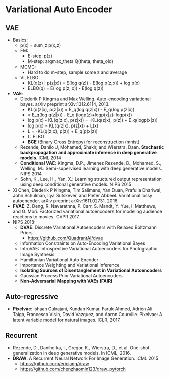 # Variational Auto Encoder

## VAE
- Basics:
	- p(x) = sum_z p(x,z)
	- EM:
		- E-step: p(z)
		- M-step: argmax_theta Q(theta, theta_old)
	- MCMC:
		- Hard to do m-step, sample some z and average
	- VI, ELBO:
		- KL(q(z) | p(z|x)) = E(log q(z)) - E(log p(z,x)) + log p(x)
		- ELBO(q) = E(log p(z, x)) - E(log q(z))
- **VAE**:
	- Diederik P Kingma and Max Welling. Auto-encoding variational bayes. arXiv preprint arXiv:1312.6114, 2013.
		- KL(q(z|x), p(z|x)) = E_q(log q(z|x)) - E_q(log p(z|x))
		- = E_q(log q(z|x)) - E_q (logp(z)+logp(x|z)-logp(x))
		- log p(x) - KL(q(z|x), p(z|x)) = -KL(q(z|x), p(z)) + E_q(logp(x|z)) 
		- log p(x) = KL(q(z|x), p(z|x)) + L(x)
		- L = -KL(q(z|x), p(z)) + E_q(p(x|z))
		- L: ELBO 
		- **BCE** (Binary Cross Entropy) for reconstruction (mnist)
	- Rezende, Danilo J, Mohamed, Shakir, and Wierstra, Daan. **Stochastic backpropagation and approximate inference in deep generative models**. ICML 2014
	- **Conditional VAE**: Kingma, D.P., Jimenez Rezende, D., Mohamed, S., Welling, M.: Semi-supervised learning with deep generative models. NIPS 2014
	- Sohn, K., Lee, H., Yan, X.: Learning structured output representation using deep conditional generative models. NIPS 2015
- Xi Chen, Diederik P Kingma, Tim Salimans, Yan Duan, Prafulla Dhariwal, John Schulman, Ilya Sutskever, and Pieter Abbeel. Variational lossy autoencoder. arXiv preprint arXiv:1611.02731, 2016.
- **FVAE**: Z. Deng, R. Navarathna, P. Carr, S. Mandt, Y. Yue, I. Matthews, and G. Mori. Factorized variational autoencoders for modeling audience reactions to movies. CVPR 2017.
- NIPS 2018:
	- **DVAE**: Discrete Variational Autoencoders with Relaxed Boltzmann Priors
		- https://github.com/QuadrantAI/dvae
	- Information Constraints on Auto-Encoding Variational Bayes
	- IntroVAE: Introspective Variational Autoencoders for Photographic Image Synthesis
	- Hamiltonian Variational Auto-Encoder
	- Importance Weighting and Variational Inference
	- **Isolating Sources of Disentanglement in Variational Autoencoders**
	- Gaussian Process Prior Variational Autoencoders
	- **Non-Adversarial Mapping with VAEs (FAIR)**

## Auto-regressive
- **Pixelvae**: Ishaan Gulrajani, Kundan Kumar, Faruk Ahmed, Adrien Ali Taiga, Francesco Visin, David Vazquez, and Aaron Courville. Pixelvae: A latent variable model for natural images. ICLR, 2017.

## Recurrent
- Rezende, D., Danihelka, I., Gregor, K., Wierstra, D., et al. One-shot generalization in deep generative models. In ICML, 2016.
- **DRAW**: A Recurrent Neural Network For Image Generation. ICML 2015
	- https://github.com/ericjang/draw
	- https://github.com/chenzhaomin123/draw_pytorch
